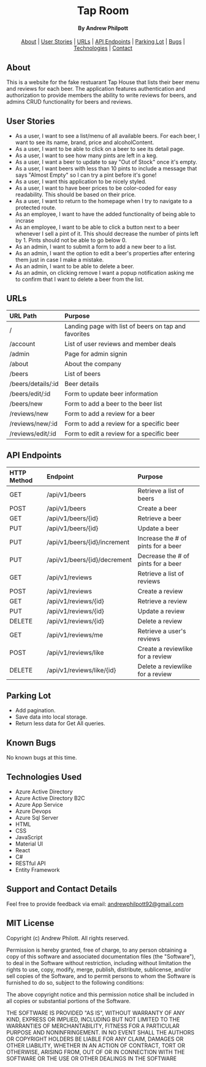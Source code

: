 <div align=center>

# Tap Room

#### By **Andrew Philpott**

[About](#About) | [User Stories](#User-Stories) | [URLs](#URLs) | [API Endpoints](#API-Endpoints) | [Parking Lot](#Parking-lot) | [Bugs](#Known-Bugs) | [Technologies](#Technologies-Used) | [Contact](#Support-and-Contact-Details)

</div>

## About

This is a website for the fake restuarant Tap House that lists their beer menu and reviews for each beer. The application features authentication and authorization to provide members the ability to write reviews for beers, and admins CRUD functionality for beers and reviews.

## User Stories

- As a user, I want to see a list/menu of all available beers. For each beer, I want to see its name, brand, price and alcoholContent.
- As a user, I want to be able to click on a beer to see its detail page.
- As a user, I want to see how many pints are left in a keg.
- As a user, I want a beer to update to say "Out of Stock" once it's empty.
- As a user, I want beers with less than 10 pints to include a message that says "Almost Empty" so I can try a pint before it's gone!
- As a user, I want this application to be nicely styled.
- As a user, I want to have beer prices to be color-coded for easy readability. This should be based on their price.
- As a user, I want to return to the homepage when I try to navigate to a protected route.
- As an employee, I want to have the added functionality of being able
  to incrase
- As an employee, I want to be able to click a button next to a beer whenever I sell a pint of it. This should decrease the number of pints left by 1. Pints should not be able to go below 0.
- As an admin, I want to submit a form to add a new beer to a list.
- As an admin, I want the option to edit a beer's properties after entering them just in case I make a mistake.
- As an admin, I want to be able to delete a beer.
- As an admin, on clicking remove I want a popup notification asking me to confirm that I want to delete a beer from the list.

## URLs

| URL Path           | Purpose                                              |
| :----------------- | :--------------------------------------------------- |
| /                  | Landing page with list of beers on tap and favorites |
| /account           | List of user reviews and member deals                |
| /admin             | Page for admin signin                                |
| /about             | About the company                                    |
| /beers             | List of beers                                        |
| /beers/details/:id | Beer details                                         |
| /beers/edit/:id    | Form to update beer information                      |
| /beers/new         | Form to add a beer to the beer list                  |
| /reviews/new       | Form to add a review for a beer                      |
| /reviews/new/:id   | Form to add a review for a specific beer             |
| /reviews/edit/:id  | Form to edit a review for a specific beer            |

## API Endpoints

| HTTP Method | Endpoint                     | Purpose                            |
| :---------- | :--------------------------- | :--------------------------------- |
| GET         | /api/v1/beers                | Retrieve a list of beers           |
| POST        | /api/v1/beers                | Create a beer                      |
| GET         | /api/v1/beers/{id}           | Retrieve a beer                    |
| PUT         | /api/v1/beers/{id}           | Update a beer                      |
| PUT         | /api/v1/beers/{id}/increment | Increase the # of pints for a beer |
| PUT         | /api/v1/beers/{id}/decrement | Decrease the # of pints for a beer |
| GET         | /api/v1/reviews              | Retrieve a list of reviews         |
| POST        | /api/v1/reviews              | Create a review                    |
| GET         | /api/v1/reviews/{id}         | Retrieve a review                  |
| PUT         | /api/v1/reviews/{id}         | Update a review                    |
| DELETE      | /api/v1/reviews/{id}         | Delete a review                    |
| GET         | /api/v1/reviews/me           | Retrieve a user's reviews          |
| POST        | /api/v1/reviews/like         | Create a reviewlike for a review   |
| DELETE      | /api/v1/reviews/like/{id}    | Delete a reviewlike for a review   |

## Parking Lot

- Add pagination.
- Save data into local storage.
- Return less data for Get All queries.

## Known Bugs

No known bugs at this time.

## Technologies Used

- Azure Active Directory
- Azure Active Directory B2C
- Azure App Service
- Azure Devops
- Azure Sql Server
- HTML
- CSS
- JavaScript
- Material UI
- React
- C#
- RESTful API
- Entity Framework

## Support and Contact Details

Feel free to provide feedback via email: andrewphilpott92@gmail.com

## MIT License

Copyright (c) Andrew Philott. All rights reserved.

Permission is hereby granted, free of charge, to any person obtaining a copy
of this software and associated documentation files (the "Software"), to deal
in the Software without restriction, including without limitation the rights
to use, copy, modify, merge, publish, distribute, sublicense, and/or sell
copies of the Software, and to permit persons to whom the Software is
furnished to do so, subject to the following conditions:

The above copyright notice and this permission notice shall be included in all
copies or substantial portions of the Software.

THE SOFTWARE IS PROVIDED "AS IS", WITHOUT WARRANTY OF ANY KIND, EXPRESS OR
IMPLIED, INCLUDING BUT NOT LIMITED TO THE WARRANTIES OF MERCHANTABILITY,
FITNESS FOR A PARTICULAR PURPOSE AND NONINFRINGEMENT. IN NO EVENT SHALL THE
AUTHORS OR COPYRIGHT HOLDERS BE LIABLE FOR ANY CLAIM, DAMAGES OR OTHER
LIABILITY, WHETHER IN AN ACTION OF CONTRACT, TORT OR OTHERWISE, ARISING FROM,
OUT OF OR IN CONNECTION WITH THE SOFTWARE OR THE USE OR OTHER DEALINGS IN THE
SOFTWARE
